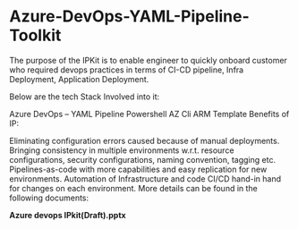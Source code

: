 # Azure-DevOps-YAML-Pipeline-Toolkit

The purpose of the IPKit is to enable engineer to quickly onboard customer who required devops practices in terms of CI-CD pipeline, Infra Deployment, Application Deployment.

Below are the tech Stack Involved into it:

Azure DevOps – YAML Pipeline
Powershell
AZ Cli
ARM Template
Benefits of IP:

Eliminating configuration errors caused because of manual deployments.
Bringing consistency in multiple environments w.r.t. resource configurations, security configurations, naming convention, tagging etc.
Pipelines-as-code with more capabilities and easy replication for new environments.
Automation of Infrastructure and code CI/CD hand-in hand for changes on each environment.
More details can be found in the following documents:

**Azure devops IPkit(Draft).pptx**
